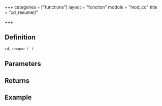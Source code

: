 +++
categories = ["functions"]
layout = "function"
module = "mod_cd"
title = "cd_resume()"

+++

## Definition

    cd_resume ( )

## Parameters

## Returns

## Example
